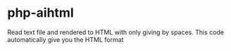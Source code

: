 # php-aihtml
Read text file and rendered to HTML with only giving by spaces. This code automatically give you the HTML format
